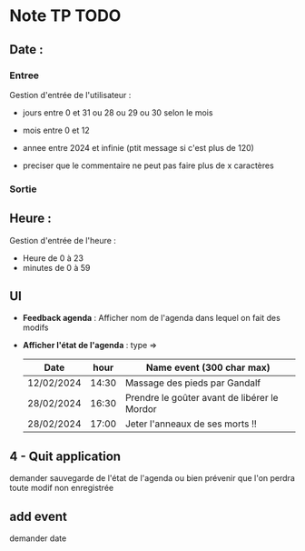 # Note TP TODO

## Date : 

### Entree

Gestion d'entrée de l'utilisateur :

- jours entre 0 et 31 ou 28 ou 29 ou 30 selon le mois
- mois entre 0 et 12
- annee entre 2024 et infinie (ptit message si c'est plus de 120)

- preciser que le commentaire ne peut pas faire plus de x caractères

### Sortie


## Heure :

Gestion d'entrée de l'heure :

- Heure de 0 à 23
- minutes de 0 à 59

## UI 

- **Feedback agenda** : Afficher nom de l'agenda dans lequel on fait des modifs
- **Afficher l'état de l'agenda** : type =>

  | Date       | hour  | Name event (300 char max)                    |
  |------------|-------|----------------------------------------------|
  | 12/02/2024 | 14:30 | Massage des pieds par Gandalf                |
  | 28/02/2024 | 16:30 | Prendre le goûter avant de libérer le Mordor |
  | 28/02/2024 | 17:00 | Jeter l'anneaux de ses morts !!              |


## 4 - Quit application

demander sauvegarde de l'état de l'agenda ou bien prévenir que l'on perdra toute modif non enregistrée

## add event 

demander date
